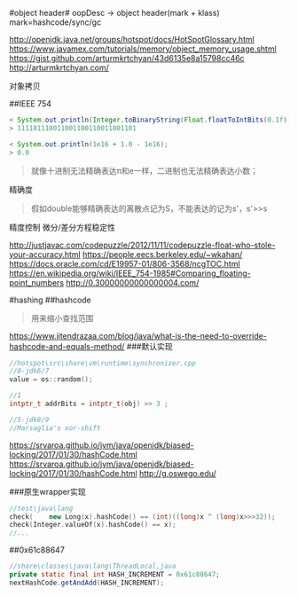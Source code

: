#object header#
oopDesc -> object header(mark + klass)
mark=hashcode/sync/gc

http://openjdk.java.net/groups/hotspot/docs/HotSpotGlossary.html
https://www.javamex.com/tutorials/memory/object_memory_usage.shtml
https://gist.github.com/arturmkrtchyan/43d6135e8a15798cc46c
http://arturmkrtchyan.com/

对象拷贝

##IEEE 754
```java
< System.out.println(Integer.toBinaryString(Float.floatToIntBits(0.1f)));
> 111101110011001100110011001101

< System.out.println(1e16 + 1.0 - 1e16);
> 0.0
```
>就像十进制无法精确表达π和e一样，二进制也无法精确表达小数；

精确度
>假如double能够精确表达的离散点记为S，不能表达的记为s'，s'>>s

精度控制
微分/差分方程稳定性

http://justjavac.com/codepuzzle/2012/11/11/codepuzzle-float-who-stole-your-accuracy.html
https://people.eecs.berkeley.edu/~wkahan/
https://docs.oracle.com/cd/E19957-01/806-3568/ncgTOC.html
https://en.wikipedia.org/wiki/IEEE_754-1985#Comparing_floating-point_numbers
http://0.30000000000000004.com/

#hashing
##hashcode
> 用来缩小查找范围

https://www.jitendrazaa.com/blog/java/what-is-the-need-to-override-hashcode-and-equals-method/
###默认实现
```cpp
//hotspot\src\share\vm\runtime\synchronizer.cpp
//0-jdk6/7
value = os::random();

//1
intptr_t addrBits = intptr_t(obj) >> 3 ;

//5-jdk8/9
//Marsaglia's xor-shift
```

https://srvaroa.github.io/jvm/java/openjdk/biased-locking/2017/01/30/hashCode.html
https://srvaroa.github.io/jvm/java/openjdk/biased-locking/2017/01/30/hashCode.html
http://g.oswego.edu/

###原生wrapper实现
```cpp
//test\java\lang
check(    new Long(x).hashCode() == (int)((long)x ^ (long)x>>>32));
check(Integer.valueOf(x).hashCode() == x);
//...
```

##0x61c88647
```java
//share\classes\java\lang\ThreadLocal.java
private static final int HASH_INCREMENT = 0x61c88647;
nextHashCode.getAndAdd(HASH_INCREMENT);
```
